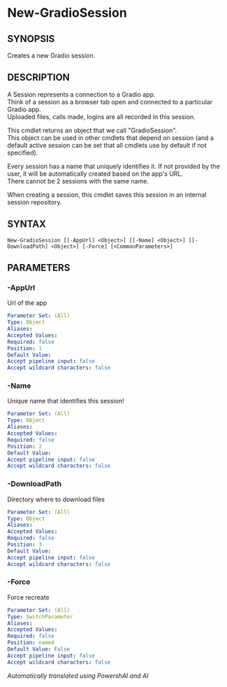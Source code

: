 ﻿---
external help file: powershai-help.xml
schema: 2.0.0
powershai: true
---

# New-GradioSession

## SYNOPSIS <!--!= @#Synop !-->
Creates a new Gradio session.

## DESCRIPTION <!--!= @#Desc !-->
A Session represents a connection to a Gradio app.  
Think of a session as a browser tab open and connected to a particular Gradio app.  
Uploaded files, calls made, logins are all recorded in this session.

This cmdlet returns an object that we call "GradioSession".  
This object can be used in other cmdlets that depend on session (and a default active session can be set that all cmdlets use by default if not specified).  

Every session has a name that uniquely identifies it. If not provided by the user, it will be automatically created based on the app's URL.  
There cannot be 2 sessions with the same name.

When creating a session, this cmdlet saves this session in an internal session repository.

## SYNTAX <!--!= @#Syntax !-->

```
New-GradioSession [[-AppUrl] <Object>] [[-Name] <Object>] [[-DownloadPath] <Object>] [-Force] [<CommonParameters>]
```

## PARAMETERS <!--!= @#Params !-->

### -AppUrl
Url of the app

```yml
Parameter Set: (All)
Type: Object
Aliases: 
Accepted Values: 
Required: false
Position: 1
Default Value: 
Accept pipeline input: false
Accept wildcard characters: false
```

### -Name
Unique name that identifies this session!

```yml
Parameter Set: (All)
Type: Object
Aliases: 
Accepted Values: 
Required: false
Position: 2
Default Value: 
Accept pipeline input: false
Accept wildcard characters: false
```

### -DownloadPath
Directory where to download files

```yml
Parameter Set: (All)
Type: Object
Aliases: 
Accepted Values: 
Required: false
Position: 3
Default Value: 
Accept pipeline input: false
Accept wildcard characters: false
```

### -Force
Force recreate

```yml
Parameter Set: (All)
Type: SwitchParameter
Aliases: 
Accepted Values: 
Required: false
Position: named
Default Value: False
Accept pipeline input: false
Accept wildcard characters: false
```




<!--PowershaiAiDocBlockStart-->
_Automatically translated using PowershAI and AI_
<!--PowershaiAiDocBlockEnd-->
